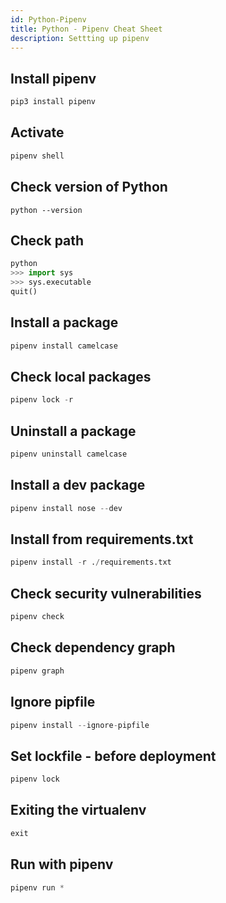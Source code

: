```yaml
---
id: Python-Pipenv
title: Python - Pipenv Cheat Sheet
description: Settting up pipenv
---
```


## Install pipenv

```python
pip3 install pipenv
```

## Activate

```python
pipenv shell
```

## Check version of Python

```pythin
python --version
```

## Check path

```python
python
>>> import sys
>>> sys.executable
quit()
```

## Install a package

```python
pipenv install camelcase
```

## Check local packages

```python
pipenv lock -r
```

## Uninstall a package

```python
pipenv uninstall camelcase
```

## Install a dev package

```python
pipenv install nose --dev
```

## Install from requirements.txt

```python
pipenv install -r ./requirements.txt
```

## Check security vulnerabilities

```python
pipenv check
```

## Check dependency graph

```python
pipenv graph
```

## Ignore pipfile

```python
pipenv install --ignore-pipfile
```

## Set lockfile - before deployment

```python
pipenv lock
```

## Exiting the virtualenv

```python
exit
```

## Run with pipenv

```python
pipenv run *
```
